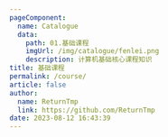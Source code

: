 ```yaml
---
pageComponent: 
  name: Catalogue
  data: 
    path: 01.基础课程
    imgUrl: /img/catalogue/fenlei.png
    description: 计算机基础核心课程知识
title: 基础课程
permalink: /course/
article: false
author: 
  name: ReturnTmp
  link: https://github.com/ReturnTmp
date: 2023-08-12 16:43:39
---
```

